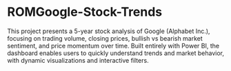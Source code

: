 # ROMGoogle-Stock-Trends
This project presents a 5-year stock analysis of Google (Alphabet Inc.), focusing on trading volume, closing prices, bullish vs bearish market sentiment, and price momentum over time. Built entirely with Power BI, the dashboard enables users to quickly understand trends and market behavior, with dynamic visualizations and interactive filters.
